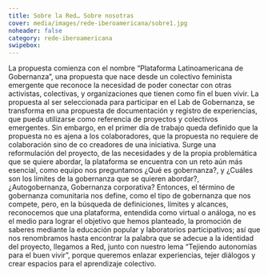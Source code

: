 ```yaml
---
title: Sobre la Red… Sobre nosotras
cover: media/images/rede-iberoamericana/sobre1.jpg
noheader: false
category: rede-iberoamericana
swipebox: 
---
```


La propuesta comienza con el nombre “Plataforma Latinoamericana de Gobernanza”, una propuesta que nace desde un colectivo feminista emergente que reconoce la necesidad de poder conectar con otras activistas, colectivas, y organizaciones que tienen como fin el buen vivir. La propuesta al ser seleccionada para participar en el Lab de Gobernanza,  se transforma en una propuesta de documentación y registro de experiencias, que pueda utilizarse como referencia de proyectos y colectivos emergentes. Sin embargo, en el primer día de trabajo queda definido que la propuesta no es ajena a los colaboradores, que la propuesta no requiere de colaboración sino de co creadores de una iniciativa. Surge una reformulación del proyecto, de las necesidades y de la propia problemática que se quiere abordar, la plataforma se encuentra con un reto aún más esencial, como equipo nos preguntamos ¿Qué es gobernanza?, y ¿Cuáles son los límites de la gobernanza que se quieren abordar?, ¿Autogobernanza, Gobernanza corporativa? Entonces, el término de gobernanza comunitaria nos define, como el tipo de gobernanza que nos compete, pero, en la búsqueda de definiciones, límites y alcances, reconocemos que una plataforma, entendida como virtual o análoga, no es el medio para lograr el objetivo que hemos planteado, la promoción de saberes mediante la educación popular y laboratorios participativos; así que nos renombramos hasta encontrar la palabra que se adecue a la identidad del proyecto, llegamos a Red, junto con nuestro lema “Tejiendo autonomías para el buen vivir”, porque queremos enlazar experiencias, tejer diálogos y crear espacios para el aprendizaje colectivo.